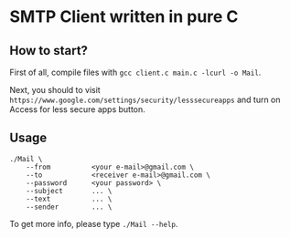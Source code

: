 # SMTP Client written in pure C

## How to start?

First of all, compile files with `gcc client.c main.c -lcurl -o Mail`.

Next, you should to visit `https://www.google.com/settings/security/lesssecureapps` and
turn on Access for less secure apps button.

## Usage
```
./Mail \
	--from 			<your e-mail>@gmail.com \
	--to   			<receiver e-mail>@gmail.com \
	--password 		<your password> \
	--subject 		... \
	--text 			... \
	--sender 		... \
```

To get more info, please type `./Mail --help`.